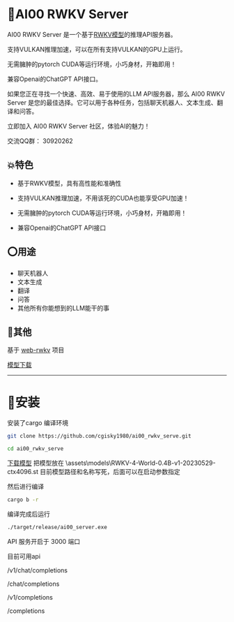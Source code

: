 # 💯AI00 RWKV Server

AI00 RWKV Server 是一个基于[RWKV模型](https://github.com/BlinkDL/ChatRWKV)的推理API服务器。

支持VULKAN推理加速，可以在所有支持VULKAN的GPU上运行。

无需臃肿的pytorch CUDA等运行环境，小巧身材，开箱即用！

兼容Openai的ChatGPT API接口。

如果您正在寻找一个快速、高效、易于使用的LLM API服务器，那么 AI00 RWKV Server 是您的最佳选择。它可以用于各种任务，包括聊天机器人、文本生成、翻译和问答。

立即加入 AI00 RWKV Server 社区，体验AI的魅力！

交流QQ群： 30920262

## 💥特色

- 基于RWKV模型，具有高性能和准确性

- 支持VULKAN推理加速，不用该死的CUDA也能享受GPU加速！
- 无需臃肿的pytorch CUDA等运行环境，小巧身材，开箱即用！
- 兼容Openai的ChatGPT API接口

## ⭕用途

- 聊天机器人
- 文本生成
- 翻译
- 问答
- 其他所有你能想到的LLM能干的事

## 👻其他

基于 [web-rwkv](https://github.com/cryscan/web-rwkv) 项目

[模型下载](https://huggingface.co/cgisky/RWKV-safetensors-fp16)



------



# 📜**安装**

安装了cargo 编译环境

```bash
git clone https://github.com/cgisky1980/ai00_rwkv_serve.git

cd ai00_rwkv_serve
```
[下载模型](https://huggingface.co/cgisky/RWKV-safetensors-fp16)
把模型放在  \assets\models\RWKV-4-World-0.4B-v1-20230529-ctx4096.st
目前模型路径和名称写死，后面可以在启动参数指定

然后进行编译

```bash
cargo b -r
```

编译完成后运行
```bash
./target/release/ai00_server.exe
```

API 服务开启于 3000 端口

目前可用api

/v1/chat/completions

/chat/completions

/v1/completions

/completions